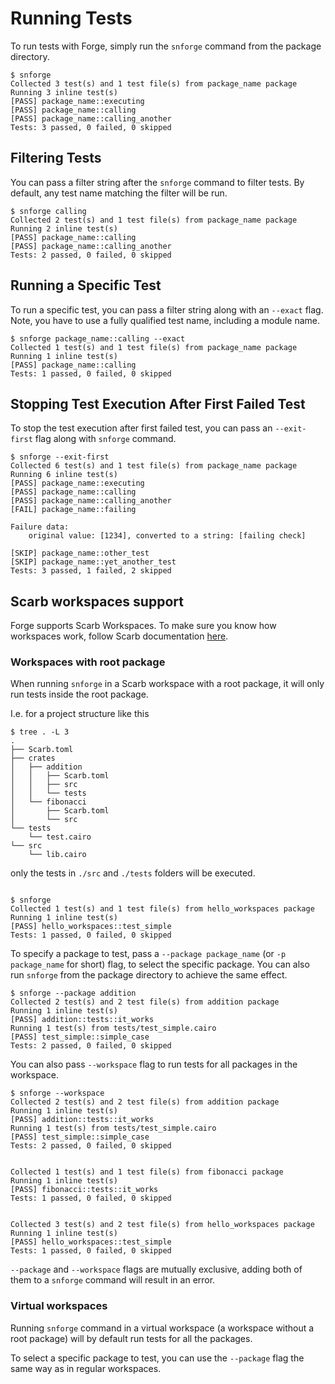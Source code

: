 # Running Tests

To run tests with Forge, simply run the `snforge` command from the package directory.

```shell
$ snforge
Collected 3 test(s) and 1 test file(s) from package_name package
Running 3 inline test(s)
[PASS] package_name::executing
[PASS] package_name::calling
[PASS] package_name::calling_another
Tests: 3 passed, 0 failed, 0 skipped
```

## Filtering Tests

You can pass a filter string after the `snforge` command to filter tests.
By default, any test name matching the filter will be run.

```shell
$ snforge calling
Collected 2 test(s) and 1 test file(s) from package_name package
Running 2 inline test(s)
[PASS] package_name::calling
[PASS] package_name::calling_another
Tests: 2 passed, 0 failed, 0 skipped
```

## Running a Specific Test

To run a specific test, you can pass a filter string along with an `--exact` flag.
Note, you have to use a fully qualified test name, including a module name.

```shell
$ snforge package_name::calling --exact
Collected 1 test(s) and 1 test file(s) from package_name package
Running 1 inline test(s)
[PASS] package_name::calling
Tests: 1 passed, 0 failed, 0 skipped
```

## Stopping Test Execution After First Failed Test

To stop the test execution after first failed test, you can pass an `--exit-first` flag along with `snforge` command.

```shell
$ snforge --exit-first
Collected 6 test(s) and 1 test file(s) from package_name package
Running 6 inline test(s)
[PASS] package_name::executing
[PASS] package_name::calling
[PASS] package_name::calling_another
[FAIL] package_name::failing

Failure data:
    original value: [1234], converted to a string: [failing check]
    
[SKIP] package_name::other_test
[SKIP] package_name::yet_another_test
Tests: 3 passed, 1 failed, 2 skipped
```

## Scarb workspaces support

Forge supports Scarb Workspaces. To make sure you know how workspaces work, follow Scarb documentation [here](https://docs.swmansion.com/scarb/docs/reference/workspaces.html).

### Workspaces with root package

When running `snforge` in a Scarb workspace with a root package, it will only run tests inside the root package.  

I.e. for a project structure like this

```shell
$ tree . -L 3
.
├── Scarb.toml
├── crates
│   ├── addition
│   │   ├── Scarb.toml
│   │   ├── src
│   │   └── tests
│   └── fibonacci
│       ├── Scarb.toml
│       └── src
└── tests
    └── test.cairo
└── src
    └── lib.cairo
```

only the tests in `./src` and `./tests` folders will be executed.


```shell

$ snforge
Collected 1 test(s) and 1 test file(s) from hello_workspaces package
Running 1 inline test(s)
[PASS] hello_workspaces::test_simple
Tests: 1 passed, 0 failed, 0 skipped
```

To specify a package to test, pass a `--package package_name` (or `-p package_name` for short) flag, to select the specific package. You can also run `snforge` from the package directory to achieve the same effect.

```shell
$ snforge --package addition
Collected 2 test(s) and 2 test file(s) from addition package
Running 1 inline test(s)
[PASS] addition::tests::it_works
Running 1 test(s) from tests/test_simple.cairo
[PASS] test_simple::simple_case
Tests: 2 passed, 0 failed, 0 skipped
```

You can also pass `--workspace` flag to run tests for all packages in the workspace.

```shell
$ snforge --workspace
Collected 2 test(s) and 2 test file(s) from addition package
Running 1 inline test(s)
[PASS] addition::tests::it_works
Running 1 test(s) from tests/test_simple.cairo
[PASS] test_simple::simple_case
Tests: 2 passed, 0 failed, 0 skipped


Collected 1 test(s) and 1 test file(s) from fibonacci package
Running 1 inline test(s)
[PASS] fibonacci::tests::it_works
Tests: 1 passed, 0 failed, 0 skipped


Collected 3 test(s) and 2 test file(s) from hello_workspaces package
Running 1 inline test(s)
[PASS] hello_workspaces::test_simple
Tests: 1 passed, 0 failed, 0 skipped
```

`--package` and `--workspace` flags are mutually exclusive, adding both of them to a `snforge` command will result in an error.

### Virtual workspaces

Running `snforge` command in a virtual workspace (a workspace without a root package) will by default run tests for all the packages.

To select a specific package to test, you can use the `--package` flag the same way as in regular workspaces.
